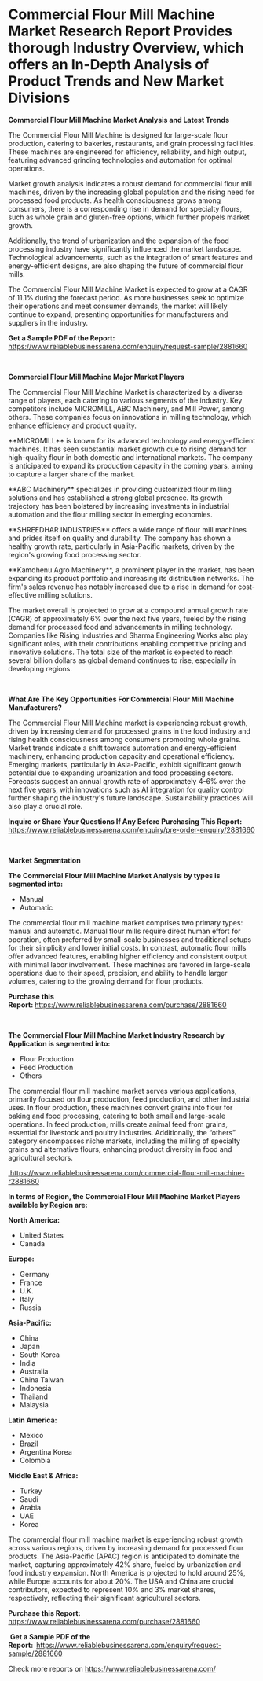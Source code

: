 <p><h1>Commercial Flour Mill Machine Market Research Report Provides thorough Industry Overview, which offers an In-Depth Analysis of Product Trends and New Market Divisions</h1></p><p><strong>Commercial Flour Mill Machine Market Analysis and Latest Trends</strong></p>
<p><p>The Commercial Flour Mill Machine is designed for large-scale flour production, catering to bakeries, restaurants, and grain processing facilities. These machines are engineered for efficiency, reliability, and high output, featuring advanced grinding technologies and automation for optimal operations.</p><p>Market growth analysis indicates a robust demand for commercial flour mill machines, driven by the increasing global population and the rising need for processed food products. As health consciousness grows among consumers, there is a corresponding rise in demand for specialty flours, such as whole grain and gluten-free options, which further propels market growth.</p><p>Additionally, the trend of urbanization and the expansion of the food processing industry have significantly influenced the market landscape. Technological advancements, such as the integration of smart features and energy-efficient designs, are also shaping the future of commercial flour mills.</p><p>The Commercial Flour Mill Machine Market is expected to grow at a CAGR of 11.1% during the forecast period. As more businesses seek to optimize their operations and meet consumer demands, the market will likely continue to expand, presenting opportunities for manufacturers and suppliers in the industry.</p></p>
<p><strong>Get a Sample PDF of the Report:&nbsp;</strong> <a href="https://www.reliablebusinessarena.com/enquiry/request-sample/2881660?utm_campaign=2988&utm_medium=2&utm_source=Github&utm_content=ia&utm_term=12032025&utm_id=commercial-flour-mill-machine">https://www.reliablebusinessarena.com/enquiry/request-sample/2881660</a></p>
<p>&nbsp;</p>
<p><strong>Commercial Flour Mill Machine Major Market Players</strong></p>
<p><p>The Commercial Flour Mill Machine Market is characterized by a diverse range of players, each catering to various segments of the industry. Key competitors include MICROMILL, ABC Machinery, and Mill Power, among others. These companies focus on innovations in milling technology, which enhance efficiency and product quality.</p><p>**MICROMILL** is known for its advanced technology and energy-efficient machines. It has seen substantial market growth due to rising demand for high-quality flour in both domestic and international markets. The company is anticipated to expand its production capacity in the coming years, aiming to capture a larger share of the market.</p><p>**ABC Machinery** specializes in providing customized flour milling solutions and has established a strong global presence. Its growth trajectory has been bolstered by increasing investments in industrial automation and the flour milling sector in emerging economies.</p><p>**SHREEDHAR INDUSTRIES** offers a wide range of flour mill machines and prides itself on quality and durability. The company has shown a healthy growth rate, particularly in Asia-Pacific markets, driven by the region's growing food processing sector.</p><p>**Kamdhenu Agro Machinery**, a prominent player in the market, has been expanding its product portfolio and increasing its distribution networks. The firm's sales revenue has notably increased due to a rise in demand for cost-effective milling solutions.</p><p>The market overall is projected to grow at a compound annual growth rate (CAGR) of approximately 6% over the next five years, fueled by the rising demand for processed food and advancements in milling technology. Companies like Rising Industries and Sharma Engineering Works also play significant roles, with their contributions enabling competitive pricing and innovative solutions. The total size of the market is expected to reach several billion dollars as global demand continues to rise, especially in developing regions.</p></p>
<p>&nbsp;</p>
<p><strong>What Are The Key Opportunities For Commercial Flour Mill Machine Manufacturers?</strong></p>
<p><p>The Commercial Flour Mill Machine market is experiencing robust growth, driven by increasing demand for processed grains in the food industry and rising health consciousness among consumers promoting whole grains. Market trends indicate a shift towards automation and energy-efficient machinery, enhancing production capacity and operational efficiency. Emerging markets, particularly in Asia-Pacific, exhibit significant growth potential due to expanding urbanization and food processing sectors. Forecasts suggest an annual growth rate of approximately 4-6% over the next five years, with innovations such as AI integration for quality control further shaping the industry's future landscape. Sustainability practices will also play a crucial role.</p></p>
<p><strong>Inquire or Share Your Questions If Any Before Purchasing This Report:</strong> <a href="https://www.reliablebusinessarena.com/enquiry/pre-order-enquiry/2881660?utm_campaign=2988&utm_medium=2&utm_source=Github&utm_content=ia&utm_term=12032025&utm_id=commercial-flour-mill-machine">https://www.reliablebusinessarena.com/enquiry/pre-order-enquiry/2881660</a></p>
<p>&nbsp;</p>
<p><strong>Market Segmentation</strong></p>
<p><strong>The Commercial Flour Mill Machine Market Analysis by types is segmented into:</strong></p>
<p><ul><li>Manual</li><li>Automatic</li></ul></p>
<p><p>The commercial flour mill machine market comprises two primary types: manual and automatic. Manual flour mills require direct human effort for operation, often preferred by small-scale businesses and traditional setups for their simplicity and lower initial costs. In contrast, automatic flour mills offer advanced features, enabling higher efficiency and consistent output with minimal labor involvement. These machines are favored in large-scale operations due to their speed, precision, and ability to handle larger volumes, catering to the growing demand for flour products.</p></p>
<p><strong>Purchase this Report:&nbsp;</strong><a href="https://www.reliablebusinessarena.com/purchase/2881660?utm_campaign=2988&utm_medium=2&utm_source=Github&utm_content=ia&utm_term=12032025&utm_id=commercial-flour-mill-machine">https://www.reliablebusinessarena.com/purchase/2881660</a></p>
<p>&nbsp;</p>
<p><strong>The Commercial Flour Mill Machine Market Industry Research by Application is segmented into:</strong></p>
<p><ul><li>Flour Production</li><li>Feed Production</li><li>Others</li></ul></p>
<p><p>The commercial flour mill machine market serves various applications, primarily focused on flour production, feed production, and other industrial uses. In flour production, these machines convert grains into flour for baking and food processing, catering to both small and large-scale operations. In feed production, mills create animal feed from grains, essential for livestock and poultry industries. Additionally, the “others” category encompasses niche markets, including the milling of specialty grains and alternative flours, enhancing product diversity in food and agricultural sectors.</p></p>
<p><a href="https://www.reliablebusinessarena.com/commercial-flour-mill-machine-r2881660?utm_campaign=2988&utm_medium=2&utm_source=Github&utm_content=ia&utm_term=12032025&utm_id=commercial-flour-mill-machine">&nbsp;https://www.reliablebusinessarena.com/commercial-flour-mill-machine-r2881660</a></p>
<p><strong>In terms of Region, the Commercial Flour Mill Machine Market Players available by Region are:</strong></p>
<p>
    <p> <strong> North America: </strong>
        <ul>
            <li>United States</li>
            <li>Canada</li>
        </ul>
        </p> 
    <p> <strong> Europe: </strong>
        <ul>
            <li>Germany</li>
            <li>France</li>
            <li>U.K.</li>
            <li>Italy</li>
            <li>Russia</li>
        </ul>
        </p> 
    <p> <strong> Asia-Pacific: </strong>
        <ul>
            <li>China</li>
            <li>Japan</li>
            <li>South Korea</li>
            <li>India</li>
            <li>Australia</li>
            <li>China Taiwan</li>
            <li>Indonesia</li>
            <li>Thailand</li>
            <li>Malaysia</li>
        </ul>
        </p> 
    <p> <strong> Latin America: </strong>
        <ul>
            <li>Mexico</li>
            <li>Brazil</li>
            <li>Argentina Korea</li>
            <li>Colombia</li>
        </ul>
        </p> 
    <p> <strong> Middle East & Africa: </strong>
        <ul>
            <li>Turkey</li>
            <li>Saudi</li>
            <li>Arabia</li>
            <li>UAE</li>
            <li>Korea</li>
        </ul>
    </p>
    </p>
<p><p>The commercial flour mill machine market is experiencing robust growth across various regions, driven by increasing demand for processed flour products. The Asia-Pacific (APAC) region is anticipated to dominate the market, capturing approximately 42% share, fueled by urbanization and food industry expansion. North America is projected to hold around 25%, while Europe accounts for about 20%. The USA and China are crucial contributors, expected to represent 10% and 3% market shares, respectively, reflecting their significant agricultural sectors.</p></p>
<p><strong>Purchase this Report: </strong><a href="https://www.reliablebusinessarena.com/purchase/2881660?utm_campaign=2988&utm_medium=2&utm_source=Github&utm_content=ia&utm_term=12032025&utm_id=commercial-flour-mill-machine">https://www.reliablebusinessarena.com/purchase/2881660</a></p>
<p>&nbsp;<strong>Get a Sample PDF of the Report:&nbsp;&nbsp;</strong><a href="https://www.reliablebusinessarena.com/enquiry/request-sample/2881660?utm_campaign=2988&utm_medium=2&utm_source=Github&utm_content=ia&utm_term=12032025&utm_id=commercial-flour-mill-machine">https://www.reliablebusinessarena.com/enquiry/request-sample/2881660</a></p>
<p><strong></strong></p>
<p>Check more reports on <a href="https://www.reliablebusinessarena.com/?utm_campaign=2988&utm_medium=2&utm_source=Github&utm_content=ia&utm_term=12032025&utm_id=commercial-flour-mill-machine">https://www.reliablebusinessarena.com/</a></p>